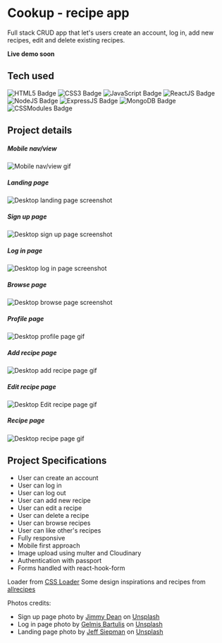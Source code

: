 # Cookup - recipe app
Full stack CRUD app that let's users create an account, log in, add new recipes, edit and delete existing recipes.

**Live demo soon**

## Tech used
![HTML5 Badge](https://img.shields.io/badge/-HTML5-E34F26?logo=HTML5&logoColor=white&style=for-the-badge) ![CSS3 Badge](https://img.shields.io/badge/-CSS3-1572B6?logo=CSS3&logoColor=white&style=for-the-badge) ![JavaScript Badge](https://img.shields.io/badge/-JavaScript-F7DF1E?logo=JavaScript&logoColor=white&style=for-the-badge) ![ReactJS Badge](https://img.shields.io/badge/-ReactJS-61DAFB?logo=React&logoColor=white&style=for-the-badge) ![NodeJS Badge](https://img.shields.io/badge/-NodeJS-339933?logo=Node.js&logoColor=white&style=for-the-badge) ![ExpressJS Badge](https://img.shields.io/badge/-Express-ffffff?logo=Express&logoColor=000000&style=for-the-badge) ![MongoDB Badge](https://img.shields.io/badge/-MongoDB-47A248?logo=MongoDB&logoColor=white&style=for-the-badge) ![CSSModules Badge](https://img.shields.io/badge/-CSSModules-000000?logo=CSSModules&logoColor=white&style=for-the-badge)

## Project details
##### Mobile nav/view
![Mobile nav/view gif](https://i.imgur.com/5ptXtG3.gif)
##### Landing page
![Desktop landing page screenshot](https://i.imgur.com/Bg5vgWo.jpeg)
##### Sign up page
![Desktop sign up page screenshot](https://i.imgur.com/x0OER6r.jpeg)
##### Log in page
![Desktop log in page screenshot](https://i.imgur.com/F3Yp17V.jpeg)
##### Browse page
![Desktop browse page screenshot](https://i.imgur.com/0qVvijN.png)
##### Profile page
![Desktop profile page gif](https://i.imgur.com/dfDYKQj.gif)
##### Add recipe page
![Desktop add recipe page gif](https://i.imgur.com/Yn7xWoi.gif)
##### Edit recipe page
![Desktop Edit recipe page gif](https://i.imgur.com/RxMGPL7.gif)
##### Recipe page
![Desktop recipe page gif](https://i.imgur.com/t4PgJYj.gif)


## Project Specifications
- User can create an account
- User can log in
- User can log out
- User can add new recipe
- User can edit a recipe
- User can delete a recipe
- User can browse recipes
- User can like other's recipes
- Fully responsive
- Mobile first approach
- Image upload using multer and Cloudinary
- Authentication with passport
- Forms handled with react-hook-form

Loader from [CSS Loader](https://github.com/vineethtrv/css-loader)
Some design inspirations and recipes from [allrecipes](https://www.allrecipes.com/)

Photos credits:
- Sign up page photo by [Jimmy Dean](https://unsplash.com/@jimmydean) on [Unsplash](https://unsplash.com)
- Log in page photo by [Gelmis Bartulis](https://unsplash.com/@gbcaptured) on [Unsplash](https://unsplash.com)
- Landing page photo by [Jeff Siepman](https://unsplash.com/@jeffsiepman) on [Unsplash](https://unsplash.com)

